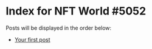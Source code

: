 # Index for NFT World #5052
Posts will be displayed in the order below:

- [Your first post](./001-first.md)

